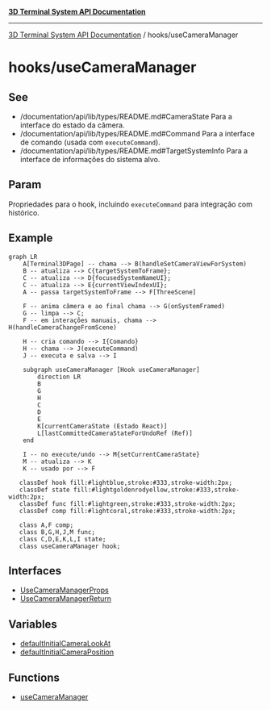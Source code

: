 [**3D Terminal System API Documentation**](../../README.md)

***

[3D Terminal System API Documentation](../../README.md) / hooks/useCameraManager

# hooks/useCameraManager

## See

 - /documentation/api/lib/types/README.md#CameraState Para a interface do estado da câmera.
 - /documentation/api/lib/types/README.md#Command Para a interface de comando (usada com `executeCommand`).
 - /documentation/api/lib/types/README.md#TargetSystemInfo Para a interface de informações do sistema alvo.

## Param

Propriedades para o hook, incluindo `executeCommand` para integração com histórico.

## Example

```mermaid
graph LR
    A[Terminal3DPage] -- chama --> B(handleSetCameraViewForSystem)
    B -- atualiza --> C{targetSystemToFrame};
    C -- atualiza --> D{focusedSystemNameUI};
    C -- atualiza --> E{currentViewIndexUI};
    A -- passa targetSystemToFrame --> F[ThreeScene]

    F -- anima câmera e ao final chama --> G(onSystemFramed)
    G -- limpa --> C;
    F -- em interações manuais, chama --> H(handleCameraChangeFromScene)

    H -- cria comando --> I{Comando}
    H -- chama --> J(executeCommand)
    J -- executa e salva --> I

    subgraph useCameraManager [Hook useCameraManager]
        direction LR
        B
        G
        H
        C
        D
        E
        K[currentCameraState (Estado React)]
        L[lastCommittedCameraStateForUndoRef (Ref)]
    end

    I -- no execute/undo --> M{setCurrentCameraState}
    M -- atualiza --> K
    K -- usado por --> F

   classDef hook fill:#lightblue,stroke:#333,stroke-width:2px;
   classDef state fill:#lightgoldenrodyellow,stroke:#333,stroke-width:2px;
   classDef func fill:#lightgreen,stroke:#333,stroke-width:2px;
   classDef comp fill:#lightcoral,stroke:#333,stroke-width:2px;

   class A,F comp;
   class B,G,H,J,M func;
   class C,D,E,K,L,I state;
   class useCameraManager hook;
```

## Interfaces

- [UseCameraManagerProps](interfaces/UseCameraManagerProps.md)
- [UseCameraManagerReturn](interfaces/UseCameraManagerReturn.md)

## Variables

- [defaultInitialCameraLookAt](variables/defaultInitialCameraLookAt.md)
- [defaultInitialCameraPosition](variables/defaultInitialCameraPosition.md)

## Functions

- [useCameraManager](functions/useCameraManager.md)
